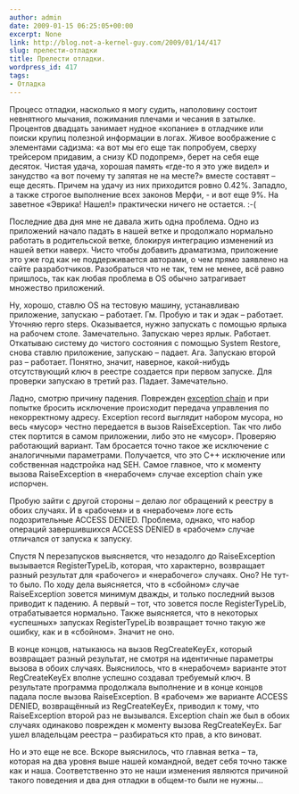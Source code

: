 ```yaml
---
author: admin
date: 2009-01-15 06:25:05+00:00
excerpt: None
link: http://blog.not-a-kernel-guy.com/2009/01/14/417
slug: прелести-отладки
title: Прелести отладки.
wordpress_id: 417
tags:
- Отладка
---
```


Процесс отладки, насколько я могу судить, наполовину состоит невнятного мычания, пожимания плечами и чесания в затылке. Процентов двадцать занимает нудное «копание» в отладчике или поиски крупиц полезной информации в логах. Живое воображение с элементами садизма: «а вот мы его еще так попробуем, сверху трейсером придавим, а снизу KD подопрем», берет на себя еще десяток. Чистая удача, хорошая память «где-то я это уже видел» и занудство «а вот почему ту запятая не на месте?» вместе составят – еще десять. Причем на удачу из них приходится ровно 0.42%. Западло, а также строгое выполнение всех законов Мерфи, - и вот еще 9%. На заветное «Эврика! Нашел!» практически ничего не остается. :-(

Последние два дня мне не давала жить одна проблема. Одно из приложений начало падать в нашей ветке и продолжало нормально работать в родительской ветке, блокируя интеграцию изменений из нашей ветки наверх. Чисто чтобы добавить драматизма, приложение это уже год как не поддерживается авторами, о чем прямо заявлено на сайте разработчиков. Разобраться что не так, тем не менее, всё равно пришлось, так как любая проблема в OS обычно затрагивает множество приложений.

Ну, хорошо, ставлю OS на тестовую машину, устанавливаю приложение, запускаю – работает. Гм. Пробую и так и эдак – работает. Уточняю repro steps. Оказывается, нужно запускать с помощью ярлыка на рабочем столе. Замечательно. Запускаю через ярлык. Работает. Откатываю систему до чистого состояния с помощью System Restore, снова ставлю приложение, запускаю – падает. Ага. Запускаю второй раз – работает. Понятно, значит, наверное, какой-нибудь отсутствующий ключ в реестре создается при первом запуске. Для проверки запускаю в третий раз. Падает. Замечательно. 

Ладно, смотрю причину падения. Поврежден [exception chain](http://blog.not-a-kernel-guy.com/2008/10/15/355) и при попытке бросить исключение происходит передача управления по некорректному адресу. Exception record выглядит набором мусора, но весь «мусор» честно передается в вызов RaiseException. Так что либо стек портится в самом приложении, либо это не «мусор». Проверяю работающий вариант. Там бросается точно такое же исключение с аналогичными параметрами. Получается, что это C++ исключение или собственная надстройка над SEH. Самое главное, что к моменту вызова RaiseException в «нерабочем» случае exception chain уже испорчен.

Пробую зайти с другой стороны – делаю лог обращений к реестру в обоих случаях. И в «рабочем» и в «нерабочем» логе есть подозрительные ACCESS DENIED. Проблема, однако, что набор операций завершившихся ACCESS DENIED в «рабочем» случае отличался от запуска к запуску. 

Спустя N перезапусков выясняется, что незадолго до RaiseException вызывается RegisterTypeLib, которая, что характерно, возвращает разный результат для «рабочего» и «нерабочего» случаях. Оно? Не тут-то было. По ходу дела выясняется, что в «сбойном» случае RaiseException зовется минимум дважды, и только последний вызов приводит к падению. А первый – тот, что зовется после RegisterTypeLib, отрабатывается нормально. Также выясняется, что в некоторых «успешных» запусках RegisterTypeLib возвращает точно такую же ошибку, как и в «сбойном». Значит не оно.

В конце концов, натыкаюсь на вызов RegCreateKeyEx, который возвращает разный результат, не смотря на идентичные параметры вызова в обоих случаях. Выяснилось, что в «нерабочем» варианте этот RegCreateKeyEx вполне успешно создавал требуемый ключ. В результате программа продолжала выполнение и в конце концов падала после вызова RaiseException. В «рабочем» же варианте ACCESS DENIED, возвращённый из RegCreateKeyEx, приводил к тому, что RaiseException второй раз не вызывался. Exception chain же был в обоих случаях одинаково поврежден к моменту вызова RegCreateKeyEx. Баг ушел владельцам реестра – разбираться кто прав, а кто виноват.

Но и это еще не все. Вскоре выяснилось, что главная ветка – та, которая на два уровня выше нашей командной, ведет себя точно также как и наша. Соответственно это не наши изменения являются причиной такого поведения и два дня отладки в общем-то были не нужны…

